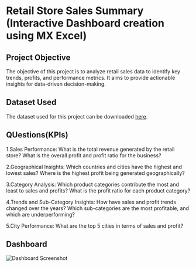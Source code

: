 # Retail Store Sales Summary (Interactive Dashboard creation using MX Excel)
## Project Objective
The objective of this project is to analyze retail sales data to identify key trends, profits, and performance metrics. It aims to provide actionable insights for data-driven decision-making.

## Dataset Used
The dataset used for this project can be downloaded [here](https://github.com/Vedant-Jawalekar/Data-Analysis-Dashboard-For-Retail-Store/blob/main/Datasets.xlsx).

## QUestions(KPIs)
1.Sales Performance:
What is the total revenue generated by the retail store?
What is the overall profit and profit ratio for the business?

2.Geographical Insights:
Which countries and cities have the highest and lowest sales?
Where is the highest profit being generated geographically?

3.Category Analysis:
Which product categories contribute the most and least to sales and profits?
What is the profit ratio for each product category?

4.Trends and Sub-Category Insights:
How have sales and profit trends changed over the years?
Which sub-categories are the most profitable, and which are underperforming?

5.City Performance:
What are the top 5 cities in terms of sales and profit?

## Dashboard
![Dashboard Screenshot](https://github.com/username/repository-name/blob/main/dashboard.png)
